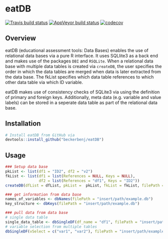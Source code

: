 # eatDB

<!-- badges: start -->
[![Travis build status](https://travis-ci.org/beckerbenj/eatDB.svg?branch=master)](https://travis-ci.org/beckerbenj/eatDB) 
[![AppVeyor build status](https://ci.appveyor.com/api/projects/status/github/beckerbenj/eatDB?branch=master&svg=true)](https://ci.appveyor.com/project/beckerbenj/eatDB)
[![codecov](https://codecov.io/github/beckerbenj/eatDB/branch/master/graphs/badge.svg)](https://codecov.io/github/beckerbenj/eatDB)
<!-- badges: end -->


## Overview

eatDB (educational assessment tools: Data Bases) enables the use of relational data bases via a pure R interface. It uses SQLlite3 as a back end and makes use of the packages `DBI` and `RSQLite`. When a relational data base with multiple data tables is created via `createDB`, the user specifies the order in which the data tables are merged when data is later extracted from the data base. The fkList specifies which data table references to which other data table via which ID variable.

eatDB makes use of consistency checks of SQLite3 via using the definition of primary and foreign keys. Additionally, meta data (e.g. variable and value labels) can be stored in a seperate data table as part of the relational data base.

## Installation

```R
# Install eatDB from GitHub via
devtools::install_github("beckerbenj/eatDB")
```

## Usage

```R
### Setup data base
pkList <- list(df1 = "ID2", df2 = "v2")
fkList <- list(df1 = list(References = NULL, Keys = NULL),
               df2 = list(References = "df1", Keys = "ID2"))
createDB(dfList = dfList, pkList =  pkList, fkList = fkList, filePath = "insert/path/example.db")

### get information from data base
names_of_variables <- dbNames(filePath = "insert/path/example.db")
key_structure <- dbKeys(filePath = "insert/path/example.db")

### pull data from data base
# single data table
single_data_table <- dbSingleDF(df_name = "df1", filePath = "insert/path/example.db")
# variable selection from multiple tables
dbSingleDF(vSelect = c("var1", "var2"), filePath = "insert/path/example.db")
```
